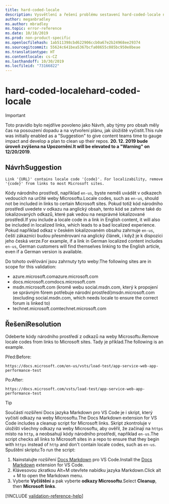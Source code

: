 ```yaml
---
title: hard-coded-locale
description: Vysvětlení a řešení problému sestavení hard-coded-locale na webu Docs
author: meganbradley
ms.author: mbradley
ms.topic: error-reference
ms.date: 10/18/2019
ms.prod: non-product-specific
ms.openlocfilehash: 1ab511398cbd622906ccb0a67e2b24968ee29374
ms.sourcegitcommit: 55624c641bea5367bcfa08655c085bc950e8beae
ms.translationtype: HT
ms.contentlocale: cs-CZ
ms.lasthandoff: 10/30/2019
ms.locfileid: "73166822"
---
```

# <a name="hard-coded-locale"></a><span data-ttu-id="09ec6-103">hard-coded-locale</span><span class="sxs-lookup"><span data-stu-id="09ec6-103">hard-coded-locale</span></span>

> [!IMPORTANT]
> <span data-ttu-id="09ec6-104">Toto pravidlo bylo nejdříve povoleno jako Návrh, aby týmy pro obsah měly čas na posouzení dopadu a na vytvoření plánu, jak úložiště vyčistit.</span><span class="sxs-lookup"><span data-stu-id="09ec6-104">This rule was initially enabled as a "Suggestion" to give content teams time to gauge impact and develop a plan to clean up their repos.</span></span> <span data-ttu-id="09ec6-105">**20. 12. 2019 bude úroveň zvýšena na Upozornění**.</span><span class="sxs-lookup"><span data-stu-id="09ec6-105">**It will be elevated to a "Warning" on 12/20/2019**.</span></span>

## <a name="suggestion"></a><span data-ttu-id="09ec6-106">Návrh</span><span class="sxs-lookup"><span data-stu-id="09ec6-106">Suggestion</span></span>

`Link '{URL}' contains locale code '{code}'. For localizability, remove '{code}' from links to most Microsoft sites.`

<span data-ttu-id="09ec6-107">Kódy národního prostředí, například `en-us`, byste neměli uvádět v odkazech vedoucích na určité weby Microsoftu.</span><span class="sxs-lookup"><span data-stu-id="09ec6-107">Locale codes, such as `en-us`, should not be included in links to certain Microsoft sites.</span></span> <span data-ttu-id="09ec6-108">Pokud totiž kód národního prostředí uvedete v odkazu na anglický obsah, tento kód se zahrne také do lokalizovaných odkazů, které pak vedou na nesprávné lokalizované prostředí.</span><span class="sxs-lookup"><span data-stu-id="09ec6-108">If you include a locale code in a link in English content, it will also be included in localized links, which leads to a bad localized experience.</span></span> <span data-ttu-id="09ec6-109">Pokud například odkaz v českém lokalizovaném obsahu zahrnuje `en-us`, čeští zákazníci budou přesměrovaní na anglický článek, i když je k dispozici jeho česká verze.</span><span class="sxs-lookup"><span data-stu-id="09ec6-109">For example, if a link in German localized content includes `en-us`, German customers will find themselves linking to the English article, even if a German version is available.</span></span>

<span data-ttu-id="09ec6-110">Do tohoto ověřování jsou zahrnuty tyto weby:</span><span class="sxs-lookup"><span data-stu-id="09ec6-110">The following sites are in scope for this validation:</span></span>

- <span data-ttu-id="09ec6-111">azure.microsoft.com</span><span class="sxs-lookup"><span data-stu-id="09ec6-111">azure.microsoft.com</span></span>
- <span data-ttu-id="09ec6-112">docs.microsoft.com</span><span class="sxs-lookup"><span data-stu-id="09ec6-112">docs.microsoft.com</span></span>
- <span data-ttu-id="09ec6-113">msdn.microsoft.com (kromě webu social.msdn.com, který k propojení se správným fórem potřebuje národní prostředí)</span><span class="sxs-lookup"><span data-stu-id="09ec6-113">msdn.microsoft.com (excluding social.msdn.com, which needs locale to ensure the correct forum is linked to)</span></span>
- <span data-ttu-id="09ec6-114">technet.microsoft.com</span><span class="sxs-lookup"><span data-stu-id="09ec6-114">technet.microsoft.com</span></span>

## <a name="resolution"></a><span data-ttu-id="09ec6-115">Řešení</span><span class="sxs-lookup"><span data-stu-id="09ec6-115">Resolution</span></span>

<span data-ttu-id="09ec6-116">Odeberte kódy národního prostředí z odkazů na weby Microsoftu.</span><span class="sxs-lookup"><span data-stu-id="09ec6-116">Remove locale codes from links to Microsoft sites.</span></span> <span data-ttu-id="09ec6-117">Tady je příklad.</span><span class="sxs-lookup"><span data-stu-id="09ec6-117">The following is an example.</span></span>

<span data-ttu-id="09ec6-118">Před:</span><span class="sxs-lookup"><span data-stu-id="09ec6-118">Before:</span></span>

`https://docs.microsoft.com/en-us/vsts/load-test/app-service-web-app-performance-test`

<span data-ttu-id="09ec6-119">Po:</span><span class="sxs-lookup"><span data-stu-id="09ec6-119">After:</span></span>

`https://docs.microsoft.com/vsts/load-test/app-service-web-app-performance-test`

> [!TIP]
> <span data-ttu-id="09ec6-120">Součástí rozšíření Docs jazyka Markdown pro VS Code je i skript, který vyčistí odkazy na weby Microsoftu.</span><span class="sxs-lookup"><span data-stu-id="09ec6-120">The Docs Markdown extension for VS Code includes a cleanup script for Microsoft links.</span></span> <span data-ttu-id="09ec6-121">Skript zkontroluje v úložišti všechny odkazy na weby Microsoftu, aby ověřil, že začínají na `https` místo na `http`, a neobsahují kódy národního prostředí, například `en-us`.</span><span class="sxs-lookup"><span data-stu-id="09ec6-121">The script checks all links to Microsoft sites in a repo to ensure that they begin with `https` instead of `http` and don't contain locale codes, such as `en-us`.</span></span> <span data-ttu-id="09ec6-122">Spuštění skriptu:</span><span class="sxs-lookup"><span data-stu-id="09ec6-122">To run the script:</span></span>
>
> 1. <span data-ttu-id="09ec6-123">Nainstalujte rozšíření [Docs Markdown](https://marketplace.visualstudio.com/items?itemName=docsmsft.docs-markdown) pro VS Code.</span><span class="sxs-lookup"><span data-stu-id="09ec6-123">Install the [Docs Markdown](https://marketplace.visualstudio.com/items?itemName=docsmsft.docs-markdown) extension for VS Code.</span></span>
> 1. <span data-ttu-id="09ec6-124">Klávesovou zkratkou Alt+M otevřete nabídku jazyka Markdown.</span><span class="sxs-lookup"><span data-stu-id="09ec6-124">Click alt + M to open the Markdown menu.</span></span>
> 1. <span data-ttu-id="09ec6-125">Vyberte **Vyčištění** a pak vyberte **odkazy Microsoftu**.</span><span class="sxs-lookup"><span data-stu-id="09ec6-125">Select **Cleanup**, then **Microsoft links**.</span></span>

<!--make sure to add this file to your includes folder and verify the path-->
[!INCLUDE [validation-reference-help](includes/validation-reference-help.md)]
